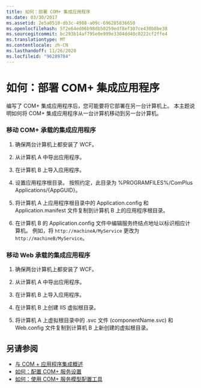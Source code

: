 ```yaml
---
title: 如何：部署 COM+ 集成应用程序
ms.date: 03/30/2017
ms.assetid: 2e5a0510-db3c-4988-a09c-696285836650
ms.openlocfilehash: 5f2e64ed06b98db50259edf8ef307ce430b8be38
ms.sourcegitcommit: bc293b14af795e0e999e3304dd40c0222cf2ffe4
ms.translationtype: MT
ms.contentlocale: zh-CN
ms.lasthandoff: 11/26/2020
ms.locfileid: "96289784"
---
```

# <a name="how-to-deploy-a-com-integration-application"></a>如何：部署 COM+ 集成应用程序

编写了 COM+ 集成应用程序后，您可能要将它部署在另一台计算机上。 本主题说明如何将 COM+ 集成应用程序从一台计算机移动到另一台计算机。  
  
### <a name="moving-a-com-hosted-integration-app"></a>移动 COM+ 承载的集成应用程序  
  
1. 确保两台计算机上都安装了 WCF。  
  
2. 从计算机 A 中导出应用程序。  
  
3. 在计算机 B 上导入应用程序。  
  
4. 设置应用程序根目录。 按照约定，此目录为 %PROGRAMFILES%/ComPlus Applications/{AppGUID}。  
  
5. 将计算机 A 上应用程序根目录中的 Application.config 和 Application.manifest 文件复制到计算机 B 上的应用程序根目录。  
  
6. 在计算机 B 的 Application.config 文件中编辑服务终结点地址以标识相应计算机。 例如，将 `http://machineA/MyService` 更改为 `http://machineB/MyService`。  
  
### <a name="moving-a-web-hosted-integration-application"></a>移动 Web 承载的集成应用程序  
  
1. 确保两台计算机上都安装了 WCF。  
  
2. 从计算机 A 中导出应用程序。  
  
3. 在计算机 B 上导入应用程序。  
  
4. 在计算机 B 上创建 IIS 虚拟根目录。  
  
5. 将计算机 A 上虚拟根目录中的 .svc 文件 (componentName.svc) 和 Web.config 文件复制到计算机 B 上新创建的虚拟根目录。  
  
## <a name="see-also"></a>另请参阅

- [与 COM + 应用程序集成概述](integrating-with-com-plus-applications-overview.md)
- [如何：配置 COM+ 服务设置](how-to-configure-com-service-settings.md)
- [如何：使用 COM+ 服务模型配置工具](how-to-use-the-com-service-model-configuration-tool.md)
